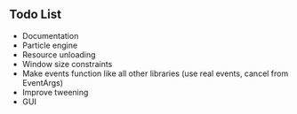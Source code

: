 ## Todo List
- Documentation
- Particle engine
- Resource unloading
- Window size constraints
- Make events function like all other libraries (use real events, cancel from EventArgs)
- Improve tweening
- GUI
